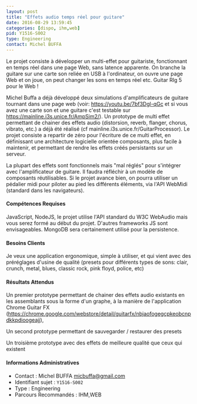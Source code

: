 ```yaml
---
layout: post
title: "Effets audio temps réel pour guitare"
date: 2016-08-29 13:59:45
categories: [dispo, ihm,web]
pid: Y1516-S002
type: Engineering
contact: Michel BUFFA
---
```

       
Le projet consiste à développer un multi-effet pour guitariste, fonctionnant en temps réel dans une page Web, sans latence apparente. On branche la guitare sur une carte son reliée en USB à l'ordinateur, on ouvre une page Web et on joue, on peut changer les sons en temps réel etc. Guitar RIg 5 pour le Web !

Michel Buffa a déjà développé deux simulations d'amplificateurs de guitare tournant dans une page web (voir: https://youtu.be/7bf3Dgl-qGc et 
si vous avez une carte son et une guitare c'est testable sur https://mainline.i3s.unice.fr/AmpSim2/). Un prototype de multi effet permettant de chainer des effets audio (distorsion, reverb, flanger, chorus, vibrato, etc.) a déjà été réalisé (cf mainline.i3s.unice.fr/GuitarProcessor). Le projet consiste a repartir de zéro pour l'écriture de ce multi effet, en définissant une architecture logicielle orientée composants, plus facile à maintenir, et permettant de rendre les effets créés persistants sur un serveur.

La plupart des effets sont fonctionnels mais "mal réglés" pour s'intégrer avec l'amplificateur de guitare. Il faudra réfléchir à un modèle de composants réutilisables. Si le projet avance bien, on pourra utiliser un pédalier midi pour piloter au pied les différents éléments, via l'API WebMidi (standard dans les navigateurs).

#### Compétences Requises
JavaScript, NodeJS, le projet utilise l'API standard du W3C WebAudio mais vous serez formé au début du projet. D'autres frameworks JS sont envisageables. MongoDB sera certainement utilisé pour la persistence.


#### Besoins Clients
Je veux une application ergonomique, simple à utiliser, et qui vient avec des préréglages d'usine de qualité (presets pour différents types de sons: clair, crunch, metal, blues, classic rock, pink floyd, police, etc)

#### Résultats Attendus
Un premier prototype permettant de chainer des effets audio existants en les assemblants sous la forme d'un graphe, à la manière de l'application Chrome Guitar FX (https://chrome.google.com/webstore/detail/guitarfx/nbjaofogegcpkeobcnpdkkpdioogeajj),

Un second prototype permettant de sauvegarder / restaurer des presets

Un troisième prototype avec des effets de meilleure qualité que ceux qui existent
     

#### Informations Administratives
  * Contact : Michel BUFFA <micbuffa@gmail.com>
  * Identifiant sujet : `Y1516-S002`
  * Type : Engineering
  * Parcours Recommandés : IHM,WEB
     